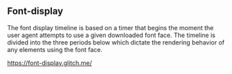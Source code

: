 ## Font-display
The font display timeline is based on a timer that begins the moment the user agent attempts to use a given downloaded font face.
The timeline is divided into the three periods below which dictate the rendering behavior of any elements using the font face.

https://font-display.glitch.me/